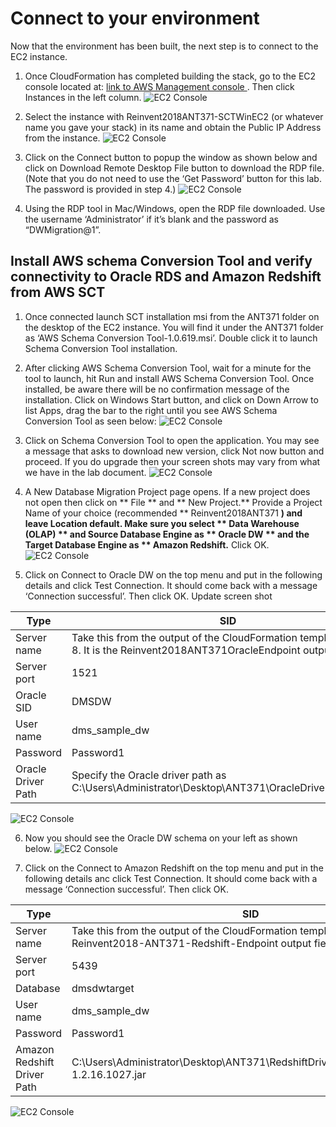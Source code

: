 # Connect to your environment

Now that the environment has been built, the next step is to connect to the EC2 instance.

1.	Once CloudFormation has completed building the stack, go to the EC2 console located at: [link to AWS Management console ](https://console.aws.amazon.com/ec2/v2/home).  Then click Instances in the left column.
![EC2 Console](img/lab-2/lab2-image1.png)

2.	Select the instance with Reinvent2018ANT371-SCTWinEC2  (or whatever name you gave your stack) in its name and obtain the Public IP Address from the instance.
![EC2 Console](img/lab-2/lab2-image2.png)

3. Click on the Connect button to popup the window as shown below and click on Download Remote Desktop File button to download the RDP file. (Note that you do not need to use the ‘Get Password’ button for this lab. The password is provided in step 4.)
![EC2 Console](img/lab-2/lab2-image3.png)

4.	Using the RDP tool in Mac/Windows, open the RDP file downloaded. Use the username ‘Administrator’ if it’s blank and the password as “DWMigration@1”.

## Install AWS schema Conversion Tool and verify connectivity to Oracle RDS and Amazon Redshift from AWS SCT

1.	Once connected launch SCT installation msi from the ANT371 folder on the desktop of the EC2 instance. You will find it under the ANT371 folder as ‘AWS Schema Conversion Tool-1.0.619.msi’. Double click it to launch Schema Conversion Tool installation.

2. After clicking AWS Schema Conversion Tool, wait for a minute for the tool to launch, hit Run and install AWS Schema Conversion Tool. Once installed, be aware there will be no confirmation message of the installation. Click on Windows Start button, and click on Down Arrow to list Apps, drag the bar to the right until you see AWS Schema Conversion Tool as seen below:
![EC2 Console](img/lab-2/lab2-image4.png)

3.	Click on Schema Conversion Tool to open the application.  You may see a message that asks to download new version, click Not now button and proceed. If you do upgrade then your screen shots may vary from what we have in the lab document.
![EC2 Console](img/lab-2/lab2-image5.png)

4.	A New Database Migration Project page opens. If a new project does not open then click on ** File ** and ** New Project.**  Provide a Project Name of your choice (recommended ** Reinvent2018ANT371 **) and leave Location default.  Make sure you select ** Data Warehouse (OLAP) ** and Source Database Engine as ** Oracle DW **  and the Target Database Engine as ** Amazon Redshift.**  Click OK.
![EC2 Console](img/lab-2/lab2-image6.png)

5.	Click on Connect to Oracle DW on the top menu and put in the following details and click Test Connection. It should come back with a message ‘Connection successful’. Then click OK. Update screen shot

Type | SID
---- | ----
Server name | Take this from the output of the CloudFormation template in Step 8. It is the Reinvent2018ANT371OracleEndpoint output field.
Server port | 1521
Oracle SID | DMSDW
User name | dms_sample_dw
Password | Password1
Oracle Driver Path | Specify the Oracle driver path as C:\Users\Administrator\Desktop\ANT371\OracleDrivers\ojdbc7.jar
![EC2 Console](img/lab-2/lab2-image7.png)

6.	Now you should see the Oracle DW schema on your left as shown below.
![EC2 Console](img/lab-2/lab2-image8.png)

7.	Click on the Connect to Amazon Redshift on the top menu and put in the following details anc click Test Connection. It should come back with a message ‘Connection successful’. Then click OK.


Type | SID
---- | ----
Server name | Take this from the output of the CloudFormation template in Step 8. It is the Reinvent2018-ANT371-Redshift-Endpoint output field.
Server port | 5439
Database | dmsdwtarget
User name | dms_sample_dw
Password | Password1
Amazon Redshift Driver Path | C:\Users\Administrator\Desktop\ANT371\RedshiftDrivers\RedshiftJDBC42-1.2.16.1027.jar

![EC2 Console](img/lab-2/lab2-image9.png)
